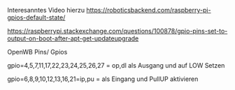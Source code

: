 Interesanntes Video hierzu
https://roboticsbackend.com/raspberry-pi-gpios-default-state/

https://raspberrypi.stackexchange.com/questions/100878/gpio-pins-set-to-output-on-boot-after-apt-get-updateupgrade

OpenWB Pins/ Gpios

gpio=4,5,7,11,17,22,23,24,25,26,27 = op,dl als Ausgang und auf LOW Setzen

gpio=6,8,9,10,12,13,16,21=ip,pu	= als Eingang und PullUP aktivieren

